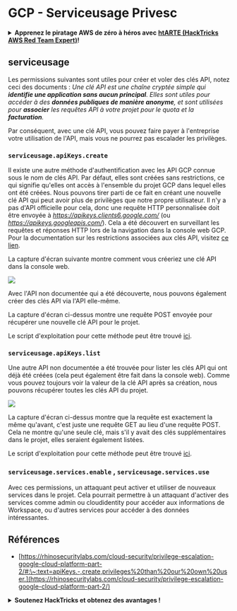 # GCP - Serviceusage Privesc

<details>

<summary><strong>Apprenez le piratage AWS de zéro à héros avec</strong> <a href="https://training.hacktricks.xyz/courses/arte"><strong>htARTE (HackTricks AWS Red Team Expert)</strong></a><strong>!</strong></summary>

Autres moyens de soutenir HackTricks :

* Si vous souhaitez voir votre **entreprise annoncée dans HackTricks** ou **télécharger HackTricks en PDF**, consultez les [**PLANS D'ABONNEMENT**](https://github.com/sponsors/carlospolop) !
* Obtenez le [**merchandising officiel PEASS & HackTricks**](https://peass.creator-spring.com)
* Découvrez [**La Famille PEASS**](https://opensea.io/collection/the-peass-family), notre collection de [**NFTs**](https://opensea.io/collection/the-peass-family) exclusifs
* **Rejoignez le groupe** 💬 [**Discord**](https://discord.gg/hRep4RUj7f) ou le [**groupe telegram**](https://t.me/peass) ou **suivez-moi** sur **Twitter** 🐦 [**@carlospolopm**](https://twitter.com/carlospolopm)**.**
* **Partagez vos astuces de piratage en soumettant des PR aux dépôts github** [**HackTricks**](https://github.com/carlospolop/hacktricks) et [**HackTricks Cloud**](https://github.com/carlospolop/hacktricks-cloud).

</details>

## serviceusage

Les permissions suivantes sont utiles pour créer et voler des clés API, notez ceci des documents : _Une clé API est une chaîne cryptée simple qui **identifie une application sans aucun principal**. Elles sont utiles pour accéder à des **données publiques de manière anonyme**, et sont utilisées pour **associer** les requêtes API à votre projet pour le quota et la **facturation**._

Par conséquent, avec une clé API, vous pouvez faire payer à l'entreprise votre utilisation de l'API, mais vous ne pourrez pas escalader les privilèges.

### `serviceusage.apiKeys.create`

Il existe une autre méthode d'authentification avec les API GCP connue sous le nom de clés API. Par défaut, elles sont créées sans restrictions, ce qui signifie qu'elles ont accès à l'ensemble du projet GCP dans lequel elles ont été créées. Nous pouvons tirer parti de ce fait en créant une nouvelle clé API qui peut avoir plus de privilèges que notre propre utilisateur. Il n'y a pas d'API officielle pour cela, donc une requête HTTP personnalisée doit être envoyée à _https://apikeys.clients6.google.com/_ (ou _https://apikeys.googleapis.com/_). Cela a été découvert en surveillant les requêtes et réponses HTTP lors de la navigation dans la console web GCP. Pour la documentation sur les restrictions associées aux clés API, visitez [ce lien](https://cloud.google.com/docs/authentication/api-keys).

La capture d'écran suivante montre comment vous créeriez une clé API dans la console web.

![](https://rhinosecuritylabs.com/wp-content/uploads/2020/04/image6-1.png)

Avec l'API non documentée qui a été découverte, nous pouvons également créer des clés API via l'API elle-même.

La capture d'écran ci-dessus montre une requête POST envoyée pour récupérer une nouvelle clé API pour le projet.

Le script d'exploitation pour cette méthode peut être trouvé [ici](https://github.com/RhinoSecurityLabs/GCP-IAM-Privilege-Escalation/blob/master/ExploitScripts/serviceusage.apiKeys.create.py).

### `serviceusage.apiKeys.list`

Une autre API non documentée a été trouvée pour lister les clés API qui ont déjà été créées (cela peut également être fait dans la console web). Comme vous pouvez toujours voir la valeur de la clé API après sa création, nous pouvons récupérer toutes les clés API du projet.

![](https://rhinosecuritylabs.com/wp-content/uploads/2020/04/image4-1.png)

La capture d'écran ci-dessus montre que la requête est exactement la même qu'avant, c'est juste une requête GET au lieu d'une requête POST. Cela ne montre qu'une seule clé, mais s'il y avait des clés supplémentaires dans le projet, elles seraient également listées.

Le script d'exploitation pour cette méthode peut être trouvé [ici](https://github.com/RhinoSecurityLabs/GCP-IAM-Privilege-Escalation/blob/master/ExploitScripts/serviceusage.apiKeys.list.py).

### **`serviceusage.services.enable`** , **`serviceusage.services.use`**

Avec ces permissions, un attaquant peut activer et utiliser de nouveaux services dans le projet. Cela pourrait permettre à un attaquant d'activer des services comme admin ou cloudidentity pour accéder aux informations de Workspace, ou d'autres services pour accéder à des données intéressantes.

## **Références**

* [https://rhinosecuritylabs.com/cloud-security/privilege-escalation-google-cloud-platform-part-2/#:\~:text=apiKeys.-,create,privileges%20than%20our%20own%20user.](https://rhinosecuritylabs.com/cloud-security/privilege-escalation-google-cloud-platform-part-2/)

<details>

<summary><strong>Soutenez HackTricks et obtenez des avantages !</strong></summary>

Travaillez-vous dans une **entreprise de cybersécurité** ? Voulez-vous voir votre **entreprise annoncée dans HackTricks** ? ou souhaitez-vous accéder à la **dernière version des PEASS ou télécharger HackTricks en PDF** ? Consultez les [**PLANS D'ABONNEMENT**](https://github.com/sponsors/carlospolop) !

Découvrez [**La Famille PEASS**](https://opensea.io/collection/the-peass-family), notre collection de [**NFTs**](https://opensea.io/collection/the-peass-family) exclusifs

Obtenez le [**merchandising officiel PEASS & HackTricks**](https://peass.creator-spring.com)

**Rejoignez le groupe** [**💬**](https://emojipedia.org/speech-balloon/) [**Discord**](https://discord.gg/hRep4RUj7f) ou le [**groupe telegram**](https://t.me/peass) ou **suivez-moi** sur **Twitter** [**🐦**](https://github.com/carlospolop/hacktricks/tree/7af18b62b3bdc423e11444677a6a73d4043511e9/\[https:/emojipedia.org/bird/README.md)[**@carlospolopm**](https://twitter.com/carlospolopm)**.**

**Partagez vos astuces de piratage en soumettant des PR au dépôt github** [**hacktricks**](https://github.com/carlospolop/hacktricks)\*\*\*\*

**.**

</details>
